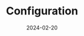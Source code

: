 ---
title: Configuration
description: >
  Configure the Capsule Proxy
date: 2024-02-20
weight: 4
---